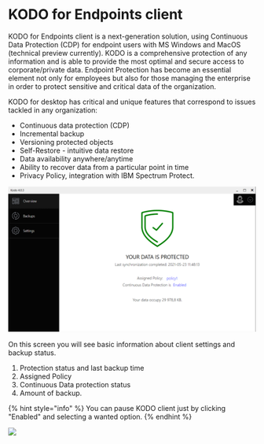# KODO for Endpoints client

KODO for Endpoints client is a next-generation solution, using Continuous Data Protection \(CDP\) for endpoint users with MS Windows and MacOS \(technical preview currently\). KODO is a comprehensive protection of any information and is able to provide the most optimal and secure access to corporate/private data. Endpoint Protection has become an essential element not only for employees but also for those managing the enterprise in order to protect sensitive and critical data of the organization. 

KODO for desktop has critical and unique features that correspond to issues tackled in any organization:

* Continuous data protection \(CDP\) 
* Incremental backup
* Versioning protected objects
* Self-Restore - intuitive data restore
* Data availability anywhere/anytime
* Ability to recover data from a particular point in time
* Privacy Policy, integration with IBM Spectrum Protect.

![](../.gitbook/assets/clientoverwiew.PNG)

On this screen you will see basic information about client settings and backup status.

1. Protection status and last backup time
2. Assigned Policy
3. Continuous Data protection status
4. Amount of backup. 

{% hint style="info" %}
You can pause KODO client just by clicking "Enabled" and selecting a wanted option.
{% endhint %}

![](https://github.com/Storware/kodo-endpoints-manual/tree/12f418f84ad7fff738f4b44257d43d48ec2c86d9/.gitbook/assets/pauseui.PNG)

